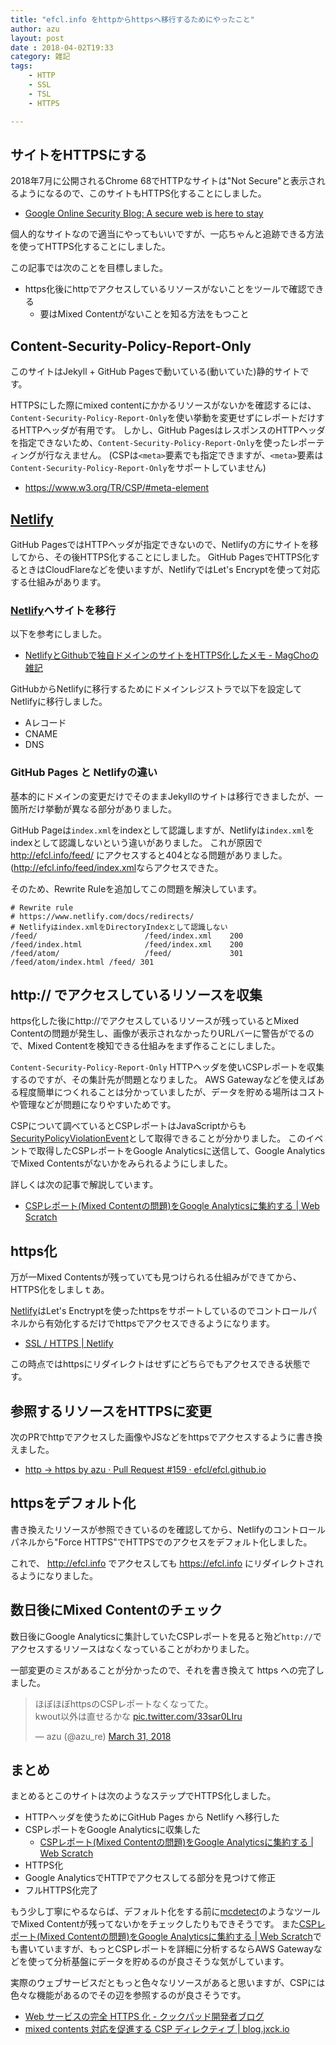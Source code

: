 ```yaml
---
title: "efcl.info をhttpからhttpsへ移行するためにやったこと"
author: azu
layout: post
date : 2018-04-02T19:33
category: 雑記
tags:
    - HTTP
    - SSL
    - TSL
    - HTTPS

---
```


## サイトをHTTPSにする

2018年7月に公開されるChrome 68でHTTPなサイトは"Not Secure"と表示されるようになるので、このサイトもHTTPS化することにしました。

- [Google Online Security Blog: A secure web is here to stay](https://security.googleblog.com/2018/02/a-secure-web-is-here-to-stay.html "Google Online Security Blog: A secure web is here to stay")

個人的なサイトなので適当にやってもいいですが、一応ちゃんと追跡できる方法を使ってHTTPS化することにしました。

この記事では次のことを目標しました。

- https化後にhttpでアクセスしているリソースがないことをツールで確認できる
	- 要はMixed Contentがないことを知る方法をもつこと

## Content-Security-Policy-Report-Only

このサイトはJekyll + GitHub Pagesで動いている(動いていた)静的サイトです。

HTTPSにした際にmixed contentにかかるリソースがないかを確認するには、
`Content-Security-Policy-Report-Only`を使い挙動を変更せずにレポートだけするHTTPヘッダが有用です。
しかし、GitHub PagesはレスポンスのHTTPヘッダを指定できないため、`Content-Security-Policy-Report-Only`を使ったレポーティングが行なえません。
(CSPは`<meta>`要素でも指定できますが、`<meta>`要素は`Content-Security-Policy-Report-Only`をサポートしていません)

- <https://www.w3.org/TR/CSP/#meta-element>

## [Netlify][]

GitHub PagesではHTTPヘッダが指定できないので、Netlifyの方にサイトを移してから、その後HTTPS化することにしました。
GitHub PagesでHTTPS化するときはCloudFlareなどを使いますが、NetlifyではLet's Encryptを使って対応する仕組みがあります。

### [Netlify][]へサイトを移行

以下を参考にしました。

- [NetlifyとGithubで独自ドメインのサイトをHTTPS化したメモ - MagChoの雑記](http://magcho.hatenablog.jp/entry/2017/10/15/023440 "NetlifyとGithubで独自ドメインのサイトをHTTPS化したメモ - MagChoの雑記")

GitHubからNetlifyに移行するためにドメインレジストラで以下を設定してNetlifyに移行しました。

- Aレコード
- CNAME
- DNS

### GitHub Pages と Netlifyの違い

基本的にドメインの変更だけでそのままJekyllのサイトは移行できましたが、一箇所だけ挙動が異なる部分がありました。


GitHub Pageは`index.xml`をindexとして認識しますが、Netlifyは`index.xml`をindexとして認識しないという違いがありました。
これが原因で <http://efcl.info/feed/> にアクセスすると404となる問題がありました。
(<http://efcl.info/feed/index.xml>ならアクセスできた。

そのため、Rewrite Ruleを追加してこの問題を解決しています。

```
# Rewrite rule
# https://www.netlify.com/docs/redirects/
# Netlifyはindex.xmlをDirectoryIndexとして認識しない
/feed/                        /feed/index.xml    200
/feed/index.html              /feed/index.xml    200
/feed/atom/                   /feed/             301
/feed/atom/index.html /feed/ 301
```

## http:// でアクセスしているリソースを収集

https化した後にhttp://でアクセスしているリソースが残っているとMixed Contentの問題が発生し、画像が表示されなかったりURLバーに警告がでるので、Mixed Contentを検知できる仕組みをまず作ることにしました。

`Content-Security-Policy-Report-Only` HTTPヘッダを使いCSPレポートを収集するのですが、その集計先が問題となりました。
AWS Gatewayなどを使えばある程度簡単につくれることは分かっていましたが、データを貯める場所はコストや管理などが問題になりやすいためです。

CSPについて調べているとCSPレポートはJavaScriptからも[SecurityPolicyViolationEvent](https://developer.mozilla.org/en-US/docs/Web/API/SecurityPolicyViolationEvent "SecurityPolicyViolationEvent")として取得できることが分かりました。
このイベントで取得したCSPレポートをGoogle Analyticsに送信して、Google AnalyticsでMixed Contentsがないかをみられるようにしました。

詳しくは次の記事で解説しています。

- [CSPレポート(Mixed Contentの問題)をGoogle Analyticsに集約する | Web Scratch](https://efcl.info/2018/03/19/csp-report-to-google-analytics/ "CSPレポート(Mixed Contentの問題)をGoogle Analyticsに集約する | Web Scratch")

## https化

万が一Mixed Contentsが残っていても見つけられる仕組みができてから、HTTPS化をしましｔあ。

[Netlify][]はLet's Enctryptを使ったhttpsをサポートしているのでコントロールパネルから有効化するだけでhttpsでアクセスできるようになります。

- [SSL / HTTPS | Netlify](https://www.netlify.com/docs/ssl/ "SSL / HTTPS | Netlify")

この時点ではhttpsにリダイレクトはせずにどちらでもアクセスできる状態です。

## 参照するリソースをHTTPSに変更

次のPRでhttpでアクセスした画像やJSなどをhttpsでアクセスするように書き換えました。

- [http -> https by azu · Pull Request #159 · efcl/efcl.github.io](https://github.com/efcl/efcl.github.io/pull/159 "http -&gt; https by azu · Pull Request #159 · efcl/efcl.github.io")

## httpsをデフォルト化

書き換えたリソースが参照できているのを確認してから、Netlifyのコントロールパネルから"Force HTTPS"でHTTPSでのアクセスをデフォルト化しました。

これで、 http://efcl.info でアクセスしても https://efcl.info にリダイレクトされるようになりました。

## 数日後にMixed Contentのチェック

数日後にGoogle Analyticsに集計していたCSPレポートを見ると殆ど`http://`でアクセスするリソースはなくなっていることがわかりました。

一部変更のミスがあることが分かったので、それを書き換えて https への完了しました。

<blockquote class="twitter-tweet" data-lang="en"><p lang="ja" dir="ltr">ほぼほぼhttpsのCSPレポートなくなってた。<br>kwout以外は直せるかな <a href="https://t.co/33sar0LIru">pic.twitter.com/33sar0LIru</a></p>&mdash; azu (@azu_re) <a href="https://twitter.com/azu_re/status/979959462940229632?ref_src=twsrc%5Etfw">March 31, 2018</a></blockquote>
<script async src="https://platform.twitter.com/widgets.js" charset="utf-8"></script>

## まとめ

まとめるとこのサイトは次のようなステップでHTTPS化しました。

- HTTPヘッダを使うためにGitHub Pages から Netlify へ移行した
- CSPレポートをGoogle Analyticsに収集した
	- [CSPレポート(Mixed Contentの問題)をGoogle Analyticsに集約する | Web Scratch](https://efcl.info/2018/03/19/csp-report-to-google-analytics/ "CSPレポート(Mixed Contentの問題)をGoogle Analyticsに集約する | Web Scratch")
- HTTPS化
- Google AnalyticsでHTTPでアクセスしてる部分を見つけて修正
- フルHTTPS化完了

もう少し丁寧にやるならば、デフォルト化をする前に[mcdetect](https://github.com/agis/mcdetect "mcdetect")のようなツールでMixed Contentが残ってないかをチェックしたりもできそうです。
また[CSPレポート(Mixed Contentの問題)をGoogle Analyticsに集約する | Web Scratch](https://efcl.info/2018/03/19/csp-report-to-google-analytics/ "CSPレポート(Mixed Contentの問題)をGoogle Analyticsに集約する | Web Scratch")でも書いていますが、もっとCSPレポートを詳細に分析するならAWS Gatewayなどを使って分析基盤にデータを貯めるのが良さそうな気がしています。

実際のウェブサービスだともっと色々なリソースがあると思いますが、CSPには色々な機能があるのでその辺を参照するのが良さそうです。

- [Web サービスの完全 HTTPS 化 - クックパッド開発者ブログ](http://techlife.cookpad.com/entry/2017/04/19/190901)
- [mixed contents 対応を促進する CSP ディレクティブ | blog.jxck.io](https://blog.jxck.io/entries/2017-01-10/mixed-contents.html)


[Netlify]: https://www.netlify.com/  "Netlify: All-in-one platform for automating modern web projects."